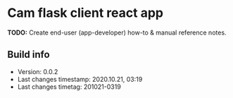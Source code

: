 # Cam flask client react app

__TODO:__ Create end-user (app-developer) how-to & manual reference notes.


## Build info

- Version: 0.0.2
- Last changes timestamp: 2020.10.21, 03:19
- Last changes timetag: 201021-0319


<!--
 @changed 2020.10.06, 02:16
-->
